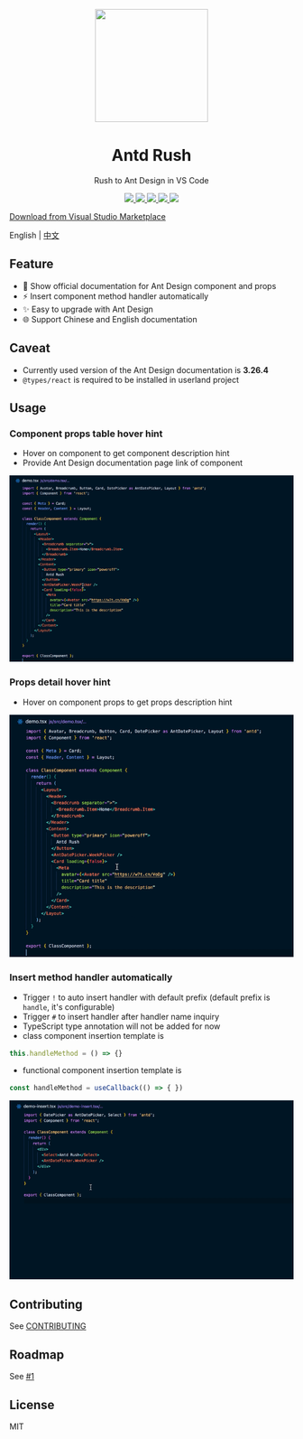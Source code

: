 <p align="center">
  <a href="https://github.com/fi3ework/vscode-antd-rush">
    <img width="200px" height="200px" src="https://user-images.githubusercontent.com/12322740/73346951-ba4dbe80-42c1-11ea-8784-5af0916ec459.png">
  </a>
</p>
<h1 align="center">Antd Rush</h1>
<div align="center">

Rush to Ant Design in VS Code

<p align="center">
<a href="https://marketplace.visualstudio.com/items?itemName=fi3ework.vscode-antd-rush">
<img src="https://vsmarketplacebadge.apphb.com/version/fi3ework.vscode-antd-rush.svg" />
</a>
<a href="https://marketplace.visualstudio.com/items?itemName=fi3ework.vscode-antd-rush">
<img src="https://vsmarketplacebadge.apphb.com/downloads-short/fi3ework.vscode-antd-rush.svg" />
</a>
<a href="https://marketplace.visualstudio.com/items?itemName=fi3ework.vscode-antd-rush">
<img src="https://vsmarketplacebadge.apphb.com/installs-short/fi3ework.vscode-antd-rush.svg" />
</a>
<a href="https://marketplace.visualstudio.com/items?itemName=fi3ework.vscode-antd-rush">
<img src="https://vsmarketplacebadge.apphb.com/rating-short/fi3ework.vscode-antd-rush.svg" />
</a>
<a href="https://github.com/fi3ework/vscode-antd-rush/actions?query=workflow%3ATest">
<img src="https://img.shields.io/github/workflow/status/fi3ework/vscode-antd-rush/Test?label=GitHub%20Actions" />
</a>
</p>

</div>

[Download from Visual Studio Marketplace](https://marketplace.visualstudio.com/items?itemName=fi3ework.vscode-antd-rush)

English | [中文](./README-zh_CN.md)

## Feature

- 💬 Show official documentation for Ant Design component and props
- ⚡️ Insert component method handler automatically
- ✨ Easy to upgrade with Ant Design
- 🌐 Support Chinese and English documentation

## Caveat

- Currently used version of the Ant Design documentation is **3.26.4**
- `@types/react` is required to be installed in userland project

## Usage

### Component props table hover hint

- Hover on component to get component description hint
- Provide Ant Design documentation page link of component

<img src="assets/hover-component.gif">

### Props detail hover hint

- Hover on component props to get props description hint

<img src="assets/hover-props.gif">

### Insert method handler automatically

- Trigger `!` to auto insert handler with default prefix (default prefix is `handle`, it's configurable)
- Trigger `#` to insert handler after handler name inquiry
- TypeScript type annotation will not be added for now
- class component insertion template is

```jsx
this.handleMethod = () => {}
```

- functional component insertion template is

```jsx
const handleMethod = useCallback(() => { })
```

<img src="assets/insertion.gif">

## Contributing

See [CONTRIBUTING](https://github.com/fi3ework/vscode-antd-rush/blob/master/CONTRIBUTING.md)

## Roadmap

See [#1](https://github.com/fi3ework/vscode-antd-rush/issues/1)

## License

MIT
